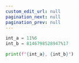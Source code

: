 ```yaml
---
custom_edit_url: null
pagination_next: null
pagination_prev: null
---
```


```python
int_a = 11%6
int_b = 8146798528947%17

print(f"{int_a}, {int_b}")
```
